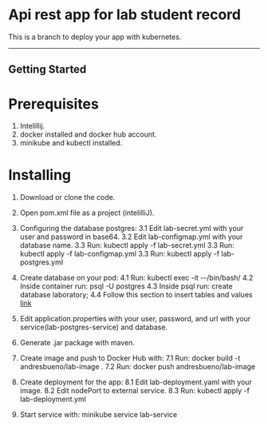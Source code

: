 # Api rest app for lab student record
This is a branch to deploy your app with kubernetes.

---

## Getting Started

# Prerequisites
1. Intelillij.
2. docker installed and docker hub account.
3. minikube and kubectl installed.

# Installing
1. Download or clone the code.
2. Open  pom.xml file as a project (intelilliJ).
   
3. Configuring the database postgres: 
   3.1 Edit lab-secret.yml with your user and password in base64.
   3.2 Edit lab-configmap.yml with your database name.
   3.3 Run: kubectl apply -f lab-secret.yml
   3.3 Run: kubectl apply -f lab-configmap.yml 
   3.3 Run: kubectl apply -f lab-postgres.yml
   
4. Create database on your pod:
   4.1 Run: kubectl exec -it <pod> --/bin/bash/
   4.2 Inside container run: psql -U postgres 
   4.3 Inside psql run: create database laboratory;
   4.4 Follow this section to insert tables and values [link](https://github.com/josebuenogar1/laboratoryStudents/blob/main/README.md#create-tables) 
   
5. Edit application.properties with your user, password, and url with your service(lab-postgres-service) and database.
   
6. Generate .jar package with maven.
   
7. Create image and push to Docker Hub with:
   7.1 Run: docker build -t andresbueno/lab-image .
   7.2 Run: docker push andresbueno/lab-image
   
8. Create deployment for the app:
   8.1 Edit lab-deployment.yaml with your image. 
   8.2 Edit nodePort to external service.
   8.3 Run: kubectl apply -f lab-deployment.yml
   
9. Start service with: minikube service lab-service

